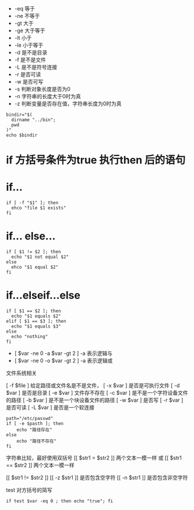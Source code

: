 
- -eq 等于
- -ne 不等于
- -gt 大于
- -ge 大于等于
- -lt 小于
- -le 小于等于
- -d 是不是目录
- -f 是不是文件
- -L 是不是符号连接
- -r 是否可读
- -w 是否可写
- -s 判断对象长度是否为0
- -n 字符串的长度大于0时为真
- -z 判断变量是否存在值，字符串长度为0时为真

```shell
bindir="$(
  dirname "../bin";
  pwd
)"
echo $bindir
```


# if 方括号条件为true 执行then 后的语句
# if...
```shell
if [ -f "$1" ]; then
  ehco "file $1 exists"
fi
```


# if... else...
```shell
if [ $1 != $2 ]; then
  echo "$1 not equal $2"
else
  ehco "$1 equal $2"
fi
```

# if...elseif...else
```shell
if [ $1 == $2 ]; then
  echo "$1 equals $2"
elif [ $1 == $3 ]; then
  echo "$1 equals $3"
else
  echo "nothing"
fi
```
- [ $var -ne 0 -a $var -gt 2 ] -a 表示逻辑与
- [ $var -ne 0 -o $var -gt 2 ] -a 表示逻辑或

文件系统相关

[ -f $file ] 给定路径或文件名是不是文件，
[ -x $var ] 是否是可执行文件
[ -d $var ] 是否是目录
[ -e $var ] 文件存不存在
[ -c $var ] 是不是一个字符设备文件的路径
[ -b $var ] 是不是一个块设备文件的路径
[ -w $var ] 是否写
[ -r $var ] 是否可读
[ -L $var ] 是否是一个软连接

```shell
path="/etc/passwd"
if [ -e $pasth ]; then
    echo "路径存在"
else
    echo "路径不存在"
fi
```

字符串比较，最好使用双括号
[[ $str1 = $str2 ]] 两个文本一模一样
或
[[ $str1 == $str2 ]] 两个文本一模一样

[[ $str1 != $str2 ]] 
[[ -z $str1 ]] 是否包含空字符
[[ -n $str1 ]] 是否包含非空字符

test 对方括号的简写
```shell
if test $var -eq 0 ; then echo "true"; fi 
```

